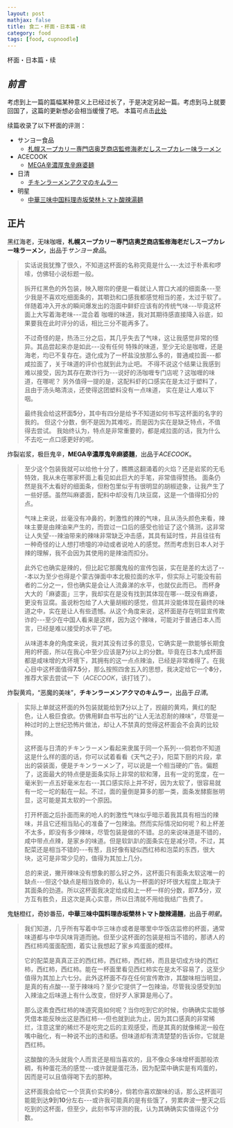 ```yaml
---
layout: post
mathjax: false
title: 食二・杯面・日本篇・续
category: food
tags: [food, cupnoodle]
---
```


杯面・日本篇・续

## ***前言***
考虑到上一篇的篇幅某种意义上已经过长了，于是决定另起一篇。考虑到马上就要回国了，这篇的更新想必会相当缓慢了吧。
本篇可点击[此处][previous]

续篇收录了以下杯面的评测：
- サンヨー食品
  - [札幌スープカリー専門店奥芝商店監修海老だしスープカレー味ラーメン](#jump1)
- ACECOOK
  - [MEGA辛濃厚鬼辛麻婆麺](#jump2)
- 日清
  - [チキンラーメンアクマのキムラー](#jump3)
- 明星
  - [中華三味中国料理赤坂榮林トマト酸辣湯麺](#jump4)

## 正片
<span id = "jump1">黑红海老，无味咖喱，**札幌スープカリー専門店奥芝商店監修海老だしスープカレー味ラーメン**，出品于*サンヨー食品*。</span>

> 实话说我犹豫了很久，不知道这杯面的名称究竟是什么---太过于朴素和啰嗦，仿佛轻小说标题一般。
> 
> 拆开红黑色的外包装，映入眼帘的便是一看就让人胃口大减的细面条---至少我是不喜欢吃细面条的，其嚼劲和口感我都感觉相当的差，太过于软了。
> 伴随着冲入开水的瞬间爆发出的泡面中鲜虾应该有的传统气味---毕竟这杯面上大写着海老味---混合着
> 咖喱的味道，我对其期待感直接降入谷底，如果要我在此时评分的话，相比三分不能再多了。
> 
> 不过奇怪的是，热汤三分之后，其几乎失去了气味，这让我感觉非常的怪异。其品尝起来亦是如此---没有任何
> 特殊的味道，至少无论是咖喱，还是海老，均已不复存在。退化成为了一杯盐没放那么多的，普通咸拉面---都咸拉面了，关于味道的评价也就到此为止吧。
> 不得不说这个结果让我感到难以接受，因为其存在欺诈行为---说好的汤咖喱专门店呢？这咖喱的味道，在哪呢？
> 另外值得一提的是，这配料虾的口感实在是太过于塑料了，且由于汤头略清淡，还使得这团塑料没有一点味道，
> 实在是让人难以下咽。
> 
> 最终我会给这杯面**5**分，其中有四分是给予不知道如何书写这杯面的名字的我的。
> 但这个分数，倒不是因为其难吃，而是因为实在是缺乏特点，不值得去尝试。
> 我始终认为，特点是非常重要的，都是咸拉面的话，我为什么不去吃一点口感更好的呢。


<span id = "jump2">炸裂岩浆，极巨鬼辛，**MEGA辛濃厚鬼辛麻婆麺**，出品于*ACECOOK*。</span>

> 至少这个包装我就可以给他十分了，瞧瞧这翻涌着的火焰？还是岩浆的无毛特效，我从未在哪家杯面上看见如此巨大的手笔，非常值得赞扬。
> 面条仍然是我不太看好的细面条，但粉包里似乎有很明显的胡椒迹象，让我产生了一些好感。虽然叫麻婆面，配料中却没有几块豆腐，这是一个值得扣分的点。
> 
> 气味上来说，丝毫没有冲鼻的，刺激性的辣的气味，且从汤头颜色来看，辣味主要是由辣油来产生的，而尝过一口后的感受也验证了这个猜测，这非常让人失望---辣油带来的辣味非常缺乏冲击感，其具有延时性，并且往往有一种奇怪的让人想打喷嚏的冲动或者说呛人的感觉。然而考虑到日本人对于辣的理解，我不会因为其使用的是辣油而扣分。
> 
> 此外它也确实是辣的，但比起它那魔鬼般的宣传包装，实在是差的太远了---本以为至少也得是个蒙古弹面中本北极拉面的水平，但实际上可能没有前者的二分之一，但也确实是会让人流鼻涕的水平，也就仅此而已。
> 而杯身大大的「麻婆面」三字，我却实在是没有找到其体现在哪---既没有麻婆，更没有豆腐。虽说粉包给了人大量胡椒的感觉，但其并没能体现在最终的味道之中，实在是让人有些遗憾。从这个角度来说，这杯面是存在明显宣传欺诈的---至少在中国人看来是这样，因为这个辣味，可能对于普通日本人而言，已经是难以接受的水平了吧。
> 
> 从味道本身的角度来说，我对其没有过多的意见，它确实是一款能够长期食用的杯面，所以在我心中至少应该是**7**分以上的分数。毕竟在日本九成杯面都是咸味增的大环境下，其拥有的这一点点辣油，已经是非常难得了。在我心目中这杯面值得**7.5**分，那么按照四舍五入的思想，我决定给它一个**8**分，推荐大家去尝试一下（*ACECOOK*，该打钱了）。


<span id = "jump3">炸裂黄鸡，“恶魔的美味”，**チキンラーメンアクマのキムラー**，出品于*日清*。</span>

> 实际上单就这杯面的外包装就能给到**7**分以上了，觊觎的黄鸡，黄红的配色，让人极巨食欲。仿佛用鲜血书写出的“让人无法忍耐的辣味”，尽管是一种过时的上世纪恐怖片做法，却让人不禁真的觉得这杯面会不会真的比较辣。
> 
> 这杯面与日清的チキンラーメン看起来隶属于同一个系列---倘若你不知道这是什么样的面的话，你可以试着看看《天气之子》，阳菜下厨的片段，拿出的袋装面，便是チキンラーメン了，可以说是一个相当硬的广告。偏题了，这面最大的特点便是面条实际上非常的软和薄，且有一定的宽度，在一毫米到一点五好毫米左右---其口感实际上并不好，因为太软了，很容易就有一坨一坨的黏在一起。不过，面的量倒是算多的那一类，面条发酵膨胀明显，这可能是其太软的一个原因。
> 
> 打开杯面之后扑面而来的呛人的刺激性气味似乎暗示着我其具有相当的辣味，并且它还相当贴心的准备了一包辣油。然而实际情况如何呢？和上杯差不太多，即没有多少辣味，尽管包装是做的不错。总的来说味道是不错的，咸中带点点辣，是家乡的味道。但是软趴趴的面条实在是减分项，不过，其配菜还是相当不错的---有葱，且好像有疑似西红柿和泡菜的东西，很大块，这可是非常少见的，值得为其加上几分。
> 
> 总的来说，撇开辣味没有想象的那么好之外，这杯面只有面条太软这唯一的缺点---但这个缺点是相当致命的，私认为一杯面的好坏很大程度上取决于其面条的劲道。所以这杯面我决定给成和上一杯一样的分数，即**7.5**分，双方互有胜负，且这次是真心实意，所以日清就不用给我结广告费了。


<span id = "jump4">鬼魅橙红，奇妙番茄，**中華三味中国料理赤坂榮林トマト酸辣湯麺**，出品于*明星*。</span>

> 我们知道，几乎所有写着中华三味亦或者是哪里中华饭店监修的杯面，通常味道都与中华风味背道而驰。但至少这杯面的包装是相当不错的，那诱人的西红柿鸡蛋面配图，着实让我想起了家乡鸡蛋面的模样。
>
> 它的配菜是真真正正的西红柿，西红柿，西红柿，而且是切成方块的西红柿，西红柿，西红柿。能在一杯面里看见西红柿实在是太不容易了，这至少值得为其加上六七分。此外这杯面不存在任何宣传欺诈，其酸味相当明显，是真的有点酸---至于辣味吗？至少它提供了一包辣油，尽管我没感受到加入辣油之后味道上有什么改变，但好歹人家算是用心了。
> 
> 那么这素食西红柿的味道究竟如何呢？当你吃到它的时候，你确确实实能够凭借本能反映出这是西红柿---但也就到此为止，因为其口感真的非常稀烂，注意这里的稀烂不是吃完之后的主观感受，而是其真的就像稀泥一般在嘴中融化，有一种说不出的违和感。但味道却有清清楚楚的告诉你，它就是西红柿。
> 
> 这酸酸的汤头就我个人而言还是相当喜欢的，且不像众多味增杯面那般浓稠，有种蛋花汤的感觉---或许就是蛋花汤，因为配菜中确实是有鸡蛋的，因而是可以且值得喝下去的那种。
> 
> 这杯面我会给它一个货真价实的**8**分，倘若你喜欢酸味的话，那么这杯面可能能到达**9**到**10**分左右---或许我可能真的是有些饿了，劳累奔波一整天之后吃到的这杯面，但至少，此刻书写评测的我，认为其确确实实值得这个分数。

[previous]: https://myyura.github.io//2018/11/11/cupnoodle-japan-1.html